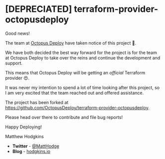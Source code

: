 # [DEPRECIATED] terraform-provider-octopusdeploy

Good news!

The team at [Octopus Deploy](https://octopus.com/) have taken notice of this project :tada:.

We have both decided the best way forward for the project is for the team at Octopus Deploy to take over the reins and continue the development and support.

This means that Octopus Deploy will be getting an *official* Terraform provider :heart_eyes:.

It was never my intention to spend a lot of time looking after this project, so I am very excited that the team reached out and offered assistance.

The project has been forked at https://github.com/OctopusDeploy/terraform-provider-octopusdeploy.

Please head over there to contribute and file bug reports!

Happy Deploying!

Matthew Hodgkins
* **Twitter** - [@MattHodge](https://twitter.com/matthodge)
* **Blog** - [hodgkins.io](https://hodgkins.io)
